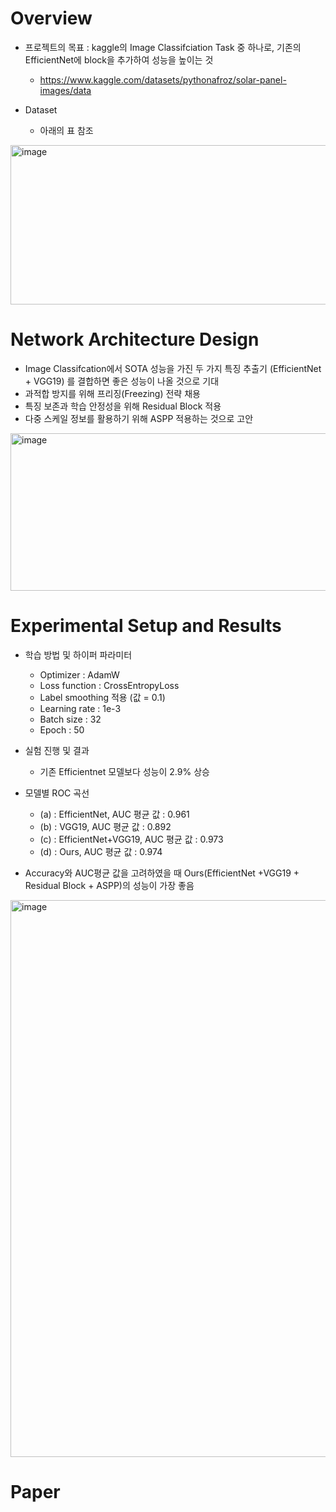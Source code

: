# Overview
- 프로젝트의 목표 : kaggle의 Image Classifciation Task 중 하나로, 기존의 EfficientNet에 block을 추가하여 성능을 높이는 것
  - https://www.kaggle.com/datasets/pythonafroz/solar-panel-images/data

- Dataset
  - 아래의 표 참조
<img width="507" height="255" alt="image" src="https://github.com/user-attachments/assets/ff54ce62-54e6-4d1d-a140-9e93fe4cd1b8" />

# Network Architecture Design
- Image Classifcation에서 SOTA 성능을 가진 두 가지 특징 추출기 (EfficientNet + VGG19) 를 결합하면 좋은 성능이 나올 것으로 기대
- 과적합 방지를 위해 프리징(Freezing) 전략 채용
- 특징 보존과 학습 안정성을 위해 Residual Block 적용
- 다중 스케일 정보를 활용하기 위해 ASPP 적용하는 것으로 고안
<img width="835" height="252" alt="image" src="https://github.com/user-attachments/assets/2a08eaee-34b2-4c33-8aa4-38489c0bb499" />

# Experimental Setup and Results
- 학습 방법 및 하이퍼 파라미터
  - Optimizer : AdamW
  - Loss function : CrossEntropyLoss
  - Label smoothing 적용 (값 = 0.1)
  - Learning rate : 1e-3
  - Batch size : 32
  - Epoch : 50

- 실험 진행 및 결과
  - 기존 Efficientnet 모델보다 성능이 2.9% 상승
- 모델별 ROC 곡선
  - (a) : EfficientNet, AUC 평균 값 : 0.961
  - (b) : VGG19, AUC 평균 값 : 0.892
  - (c) : EfficientNet+VGG19, AUC 평균 값 : 0.973
  - (d) : Ours, AUC 평균 값 : 0.974

- Accuracy와 AUC평균 값을 고려하였을 때 Ours(EfficientNet +VGG19 + Residual Block + ASPP)의 성능이 가장 좋음
<img width="1150" height="891" alt="image" src="https://github.com/user-attachments/assets/b34b2053-9f6e-48a7-afc1-6457abdff44e" />

# Paper
